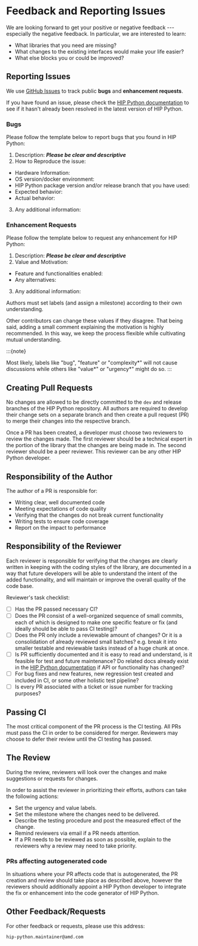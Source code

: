 <!-- MIT License
  -- 
  -- Copyright (c) 2023 Advanced Micro Devices, Inc.
  -- 
  -- Permission is hereby granted, free of charge, to any person obtaining a copy
  -- of this software and associated documentation files (the "Software"), to deal
  -- in the Software without restriction, including without limitation the rights
  -- to use, copy, modify, merge, publish, distribute, sublicense, and/or sell
  -- copies of the Software, and to permit persons to whom the Software is
  -- furnished to do so, subject to the following conditions:
  -- 
  -- The above copyright notice and this permission notice shall be included in all
  -- copies or substantial portions of the Software.
  -- 
  -- THE SOFTWARE IS PROVIDED "AS IS", WITHOUT WARRANTY OF ANY KIND, EXPRESS OR
  -- IMPLIED, INCLUDING BUT NOT LIMITED TO THE WARRANTIES OF MERCHANTABILITY,
  -- FITNESS FOR A PARTICULAR PURPOSE AND NONINFRINGEMENT. IN NO EVENT SHALL THE
  -- AUTHORS OR COPYRIGHT HOLDERS BE LIABLE FOR ANY CLAIM, DAMAGES OR OTHER
  -- LIABILITY, WHETHER IN AN ACTION OF CONTRACT, TORT OR OTHERWISE, ARISING FROM,
  -- OUT OF OR IN CONNECTION WITH THE SOFTWARE OR THE USE OR OTHER DEALINGS IN THE
  -- SOFTWARE.
  -->
# Feedback and Reporting Issues

We are looking forward to get your positive or negative feedback --- especially the negative feedback.
In particular, we are interested to learn:

* What libraries that you need are missing?
* What changes to the existing interfaces would make your life easier?
* What else blocks you or could be improved?

## Reporting Issues

We use [GitHub Issues](https://github.com/ROCmSoftwarePlatform/hip-python/issues) to track public **bugs** and **enhancement requests**.

If you have found an issue, please check the [HIP Python documentation](https://rocm.docs.amd.com/projects/hip-python/en/latest/index.html) 
to see if it hasn't already been resolved in the latest version of HIP Python.

### Bugs

Please follow the template below to report bugs that you found in HIP Python:

1. Description: ***Please be clear and descriptive***
2. How to Reproduce the issue:
* Hardware Information:
* OS version/docker environment:
* HIP Python package version and/or release branch that you have used:
* Expected behavior:
* Actual behavior:
3. Any additional information:

### Enhancement Requests

Please follow the template below to request any enhancement for HIP Python:

1. Description: ***Please be clear and descriptive***
2. Value and Motivation:
* Feature and functionalities enabled:
* Any alternatives:
3. Any additional information:

Authors must set labels (and assign a milestone) according to their own understanding.

Other contributors can change these values if they disagree. That being said, 
adding a small comment explaining the motivation is highly recommended. 
In this way, we keep the process flexible while cultivating mutual understanding.

:::{note}

Most likely, labels like "bug", "feature" or "complexity*" 
will not cause discussions while others like "value*" or "urgency*" might
do so.
:::

## Creating Pull Requests

No changes are allowed to be directly committed to the `dev` and release
branches of the HIP Python repository. All authors are required to 
develop their change sets on a separate branch and then create 
a pull request (PR) to merge their changes into the respective branch.

Once a PR has been created, a developer must choose two reviewers 
to review the changes made. The first reviewer should be a 
technical expert in the portion of the library that the changes 
are being made in. The second reviewer should be a peer reviewer. This reviewer 
can be any other HIP Python developer.

## Responsibility of the Author

The author of a PR is responsible for:

 * Writing clear, well documented code
 * Meeting expectations of code quality
 * Verifying that the changes do not break current functionality
 * Writing tests to ensure code coverage
 * Report on the impact to performance

## Responsibility of the Reviewer

Each reviewer is responsible for verifying that the changes are 
clearly written in keeping with the coding styles of the library, 
are documented in a way that future developers will be able to 
understand the intent of the added functionality, and will 
maintain or improve the overall quality of the code base.

Reviewer's task checklist:

* [ ] Has the PR passed necessary CI?
* [ ] Does the PR consist of a well-organized sequence of small commits, each of which is designed to make one specific feature or fix (and ideally should be able to pass CI testing)?
* [ ] Does the PR only include a reviewable amount of changes? Or it is a  consolidation of already reviewed small batches? e.g. break it into smaller testable and reviewable tasks instead of a huge chunk at once.
* [ ] Is PR sufficiently documented and it is easy to read and understand,  is it feasible for test and future maintenance? Do related docs already exist in the
[HIP Python documentation](https://rocm.docs.amd.com/projects/hip-python/en/latest/index.html) if API or functionality has changed?
* [ ] For bug fixes and new features, new regression test created and included in CI, or some other holistic test pipeline?
* [ ] Is every PR associated with a ticket or issue number for tracking purposes?

## Passing CI

The most critical component of the PR process is the CI testing. 
All PRs must pass the CI in order to be considered for merger. 
Reviewers may choose to defer their review until the CI testing 
has passed. 

## The Review

During the review, reviewers will look over the changes and make 
suggestions or requests for changes.

In order to assist the reviewer in prioritizing their efforts, 
authors can take the following actions:

* Set the urgency and value labels.
* Set the milestone where the changes need to be delivered.
* Describe the testing procedure and post the measured effect of 
  the change.
* Remind reviewers via email if a PR needs attention.
* If a PR needs to be reviewed as soon as possible, explain to 
  the reviewers why a review may need to take priority.

### PRs affecting autogenerated code

In situations where your PR affects code that is autogenerated, the PR creation and review
should take place as described above, however the reviewers should additionally 
appoint a HIP Python developer to integrate the fix or enhancement into the code 
generator of HIP Python.

## Other Feedback/Requests

For other feedback or requests, please use this address:

```
hip-python.maintainer@amd.com
```